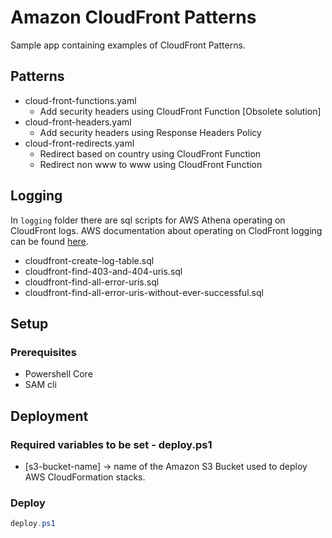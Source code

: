 # Amazon CloudFront Patterns

Sample app containing examples of CloudFront Patterns.

## Patterns

* cloud-front-functions.yaml
    * Add security headers using CloudFront Function \[Obsolete solution\]
* cloud-front-headers.yaml
    * Add security headers using Response Headers Policy
* cloud-front-redirects.yaml
    * Redirect based on country using CloudFront Function
    * Redirect non www to www using CloudFront Function

## Logging

In `logging` folder there are sql scripts for AWS Athena operating on CloudFront logs. AWS documentation about operating on ClodFront logging can be found [here](https://docs.aws.amazon.com/athena/latest/ug/cloudfront-logs.html).

* cloudfront-create-log-table.sql
* cloudfront-find-403-and-404-uris.sql
* cloudfront-find-all-error-uris.sql
* cloudfront-find-all-error-uris-without-ever-successful.sql

## Setup

### Prerequisites

* Powershell Core
* SAM cli

## Deployment

### Required variables to be set - deploy.ps1

* \[s3-bucket-name\] -> name of the Amazon S3 Bucket used to deploy AWS CloudFormation stacks.

### Deploy

```powershell
deploy.ps1
```